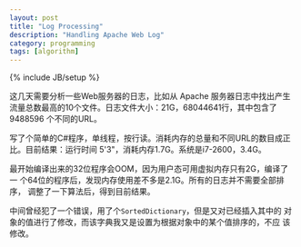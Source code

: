 ```yaml
---
layout: post
title: "Log Processing"
description: "Handling Apache Web Log"
category: programming
tags: [algorithm]
---
```

{% include JB/setup %}

这几天需要分析一些Web服务器的日志，比如从 Apache 服务器日志中找出产生
流量总数最高的10个文件。日志文件大小：21G，68044641行，其中包含了
9488596 个不同的URL。

写了个简单的C#程序，单线程，按行读。消耗内存的总量和不同URL的数目成正
比。目前结果：运行时间 5'3"，消耗内存1.7G。系统是i7-2600，3.4G。

最开始编译出来的32位程序会OOM，因为用户态可用虚拟内存只有2G，编译了一
个64位的程序后，发现内存使用差不多是2.1G。所有的日志并不需要全部排序，
调整了一下算法后，得到目前结果。

中间曾经犯了一个错误，用了个`SortedDictionary`，但是又对已经插入其中的
对象的值进行了修改，而该字典我又是设置为根据对象中的某个值排序的，不应
该修改。
